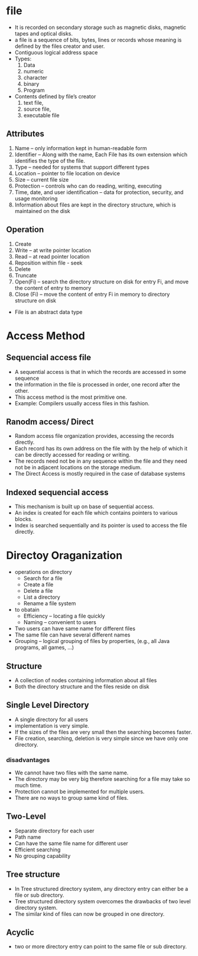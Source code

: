 # file
- It is recorded on secondary storage such as magnetic disks, magnetic tapes and optical disks.
- a file is a sequence of bits, bytes, lines or records whose meaning is defined by the files creator and user.
- Contiguous logical address space
- Types:
    1. Data
    2. numeric
    3. character
    4. binary
    5. Program
- Contents defined by file’s creator
    1. text file,
    2. source file,
    3. executable file
## Attributes
1. Name – only information kept in human-readable form
2. Identifier – Along with the name, Each File has its own extension which identifies the type of the file.
3. Type – needed for systems that support different types
4. Location – pointer to file location on device
5. Size – current file size
6. Protection – controls who can do reading, writing, executing
7. Time, date, and user identification – data for protection, security, and usage monitoring
8. Information about files are kept in the directory structure, which is maintained on the disk

## Operation
1. Create
2. Write – at write pointer location
3. Read – at read pointer location
4. Reposition within file - seek
5. Delete
6. Truncate
7. Open(Fi) – search the directory structure on disk for entry Fi, and move the content of entry to memory
8. Close (Fi) – move the content of entry Fi in memory to directory structure on disk
- File is an abstract data type
# Access Method
## Sequencial access file
- A sequential access is that in which the records are accessed in some sequence
- the information in the file is processed in order, one record after the other.
- This access method is the most primitive one.
- Example: Compilers usually access files in this fashion.
## Ranodm access/ Direct
- Random access file organization provides, accessing the records directly.
- Each record has its own address on the file with by the help of which it can be directly accessed for reading or writing.
- The records need not be in any sequence within the file and they need not be in adjacent locations on the storage medium.
- The Direct Access is mostly required in the case of database systems
## Indexed sequencial access
- This mechanism is built up on base of sequential access.
- An index is created for each file which contains pointers to various blocks.
- Index is searched sequentially and its pointer is used to access the file directly.

# Directoy Oraganization
- operations on directory
    - Search for a file
    - Create a file
    - Delete a file
    - List a directory
    - Rename a file system
- to obatain
    - Efficiency – locating a file quickly
    - Naming – convenient to users
- Two users can have same name for different files
- The same file can have several different names
- Grouping – logical grouping of files by properties, (e.g., all Java programs, all games, …)
## Structure
- A collection of nodes containing information about all files
- Both the directory structure and the files reside on disk
## Single Level Directory
- A single directory for all users
- implementation is very simple.
- If the sizes of the files are very small then the searching becomes faster.
- File creation, searching, deletion is very simple since we have only one directory.
### disadvantages
- We cannot have two files with the same name.
- The directory may be very big therefore searching for a file may take so much time.
- Protection cannot be implemented for multiple users.
- There are no ways to group same kind of files.
## Two-Level
- Separate directory for each user
- Path name
- Can have the same file name for different user
- Efficient searching
- No grouping capability
## Tree structure
- In Tree structured directory system, any directory entry can either be a file or sub directory.
- Tree structured directory system overcomes the drawbacks of two level directory system.
- The similar kind of files can now be grouped in one directory.
## Acyclic
- two or more directory entry can point to the same file or sub directory.






